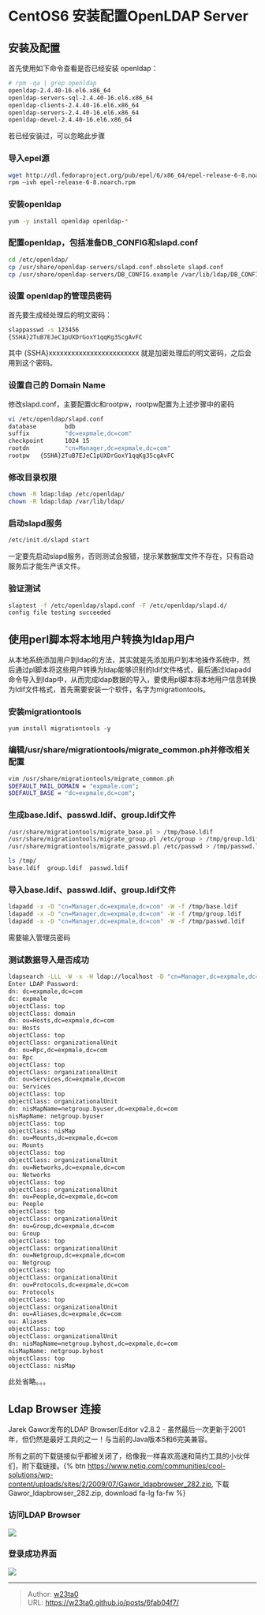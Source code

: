 # CentOS6 安装配置OpenLDAP Server


## 安装及配置  

首先使用如下命令查看是否已经安装 openldap： 

```bash
# rpm -qa | grep openldap 
openldap-2.4.40-16.el6.x86_64
openldap-servers-sql-2.4.40-16.el6.x86_64
openldap-clients-2.4.40-16.el6.x86_64
openldap-servers-2.4.40-16.el6.x86_64
openldap-devel-2.4.40-16.el6.x86_64
```

若已经安装过，可以忽略此步骤 

### 导入epel源 

```bash
wget http://dl.fedoraproject.org/pub/epel/6/x86_64/epel-release-6-8.noarch.rpm
rpm –ivh epel-release-6-8.noarch.rpm
```

### 安装openldap 

```bash
yum -y install openldap openldap-*
```

### 配置openldap，包括准备DB_CONFIG和slapd.conf 

```bash
cd /etc/openldap/
cp /usr/share/openldap-servers/slapd.conf.obsolete slapd.conf
cp /usr/share/openldap-servers/DB_CONFIG.example /var/lib/ldap/DB_CONFIG
```

### 设置 openldap的管理员密码  

首先要生成经处理后的明文密码：  

```bash
slappasswd -s 123456
{SSHA}2TuB7EJeC1pUXDrGoxY1qqKg3ScgAvFC
```
<div class="note danger no-icon"><p>其中 {SSHA}xxxxxxxxxxxxxxxxxxxxxxxx 就是加密处理后的明文密码，之后会用到这个密码。</p></div>


### 设置自己的 Domain Name  

修改slapd.conf，主要配置dc和rootpw，rootpw配置为上述步骤中的密码 

```bash
vi /etc/openldap/slapd.conf 
database        bdb
suffix          "dc=expmale,dc=com"
checkpoint      1024 15
rootdn          "cn=Manager,dc=expmale,dc=com"
rootpw   {SSHA}2TuB7EJeC1pUXDrGoxY1qqKg3ScgAvFC
```

### 修改目录权限 

```bash
chown -R ldap:ldap /etc/openldap/  
chown -R ldap:ldap /var/lib/ldap/
```

### 启动slapd服务 

```bash
/etc/init.d/slapd start
```

<div class="note warning"><p>一定要先启动slapd服务，否则测试会报错，提示某数据库文件不存在，只有启动服务后才能生产该文件。 </p></div>

### 验证测试

```bash
slaptest -f /etc/openldap/slapd.conf -F /etc/openldap/slapd.d/
config file testing succeeded
```

## 使用perl脚本将本地用户转换为ldap用户 

从本地系统添加用户到ldap的方法，其实就是先添加用户到本地操作系统中，然后通过pl脚本将这些用户转换为ldap能够识别的ldif文件格式，最后通过ldapadd命令导入到ldap中，从而完成ldap数据的导入，要使用pl脚本将本地用户信息转换为ldif文件格式，首先需要安装一个软件，名字为migrationtools。 

### 安装migrationtools

```
yum install migrationtools -y
```

### 编辑/usr/share/migrationtools/migrate_common.ph并修改相关配置 

```bash
vim /usr/share/migrationtools/migrate_common.ph 
$DEFAULT_MAIL_DOMAIN = "expmale.com";
$DEFAULT_BASE = "dc=expmale,dc=com";
```

### 生成base.ldif、passwd.ldif、group.ldif文件 

```bash
/usr/share/migrationtools/migrate_base.pl > /tmp/base.ldif
/usr/share/migrationtools/migrate_group.pl /etc/group > /tmp/group.ldif
/usr/share/migrationtools/migrate_passwd.pl /etc/passwd > /tmp/passwd.ldif

ls /tmp/
base.ldif  group.ldif  passwd.ldif
```

### 导入base.ldif、passwd.ldif、group.ldif文件 

```bash
ldapadd -x -D "cn=Manager,dc=expmale,dc=com" -W -f /tmp/base.ldif            
ldapadd -x -D "cn=Manager,dc=expmale,dc=com" -W -f /tmp/group.ldif 
ldapadd -x -D "cn=Manager,dc=expmale,dc=com" -W -f /tmp/passwd.ldif
```
<div class="note warning"><p>需要输入管理员密码</p></div>

### 测试数据导入是否成功 

```bash
ldapsearch -LLL -W -x -H ldap://localhost -D "cn=Manager,dc=expmale,dc=com" -b "dc=expmale,dc=com" 
Enter LDAP Password: 
dn: dc=expmale,dc=com
dc: expmale
objectClass: top
objectClass: domain
dn: ou=Hosts,dc=expmale,dc=com
ou: Hosts
objectClass: top
objectClass: organizationalUnit
dn: ou=Rpc,dc=expmale,dc=com
ou: Rpc
objectClass: top
objectClass: organizationalUnit
dn: ou=Services,dc=expmale,dc=com
ou: Services
objectClass: top
objectClass: organizationalUnit
dn: nisMapName=netgroup.byuser,dc=expmale,dc=com
nisMapName: netgroup.byuser
objectClass: top
objectClass: nisMap
dn: ou=Mounts,dc=expmale,dc=com
ou: Mounts
objectClass: top
objectClass: organizationalUnit
dn: ou=Networks,dc=expmale,dc=com
ou: Networks
objectClass: top
objectClass: organizationalUnit
dn: ou=People,dc=expmale,dc=com
ou: People
objectClass: top
objectClass: organizationalUnit
dn: ou=Group,dc=expmale,dc=com
ou: Group
objectClass: top
objectClass: organizationalUnit
dn: ou=Netgroup,dc=expmale,dc=com
ou: Netgroup
objectClass: top
objectClass: organizationalUnit
dn: ou=Protocols,dc=expmale,dc=com
ou: Protocols
objectClass: top
objectClass: organizationalUnit
dn: ou=Aliases,dc=expmale,dc=com
ou: Aliases
objectClass: top
objectClass: organizationalUnit
dn: nisMapName=netgroup.byhost,dc=expmale,dc=com
nisMapName: netgroup.byhost
objectClass: top
objectClass: nisMap
```
此处省略。。。


## Ldap Browser 连接

Jarek Gawor发布的LDAP Browser/Editor v2.8.2 - 虽然最后一次更新于2001年，但仍然是最好工具的之一！与当前的Java版本5和6完美兼容。 

所有之前的下载链接似乎都被关闭了，给像我一样喜欢高速和简约工具的小伙伴们，附下载链接。{% btn https://www.netiq.com/communities/cool-solutions/wp-content/uploads/sites/2/2009/07/Gawor_ldapbrowser_282.zip, 下载Gawor_ldapbrowser_282.zip, download fa-lg fa-fw %}

### 访问LDAP Browser 

![](https://w23ta0-blog.oss-cn-hongkong.aliyuncs.com/blog/20181229141953.png)

### 登录成功界面

![](https://w23ta0-blog.oss-cn-hongkong.aliyuncs.com/blog/20181229145721.png)

---

> Author: [w23ta0](https://github.com/w23ta0)  
> URL: https://w23ta0.github.io/posts/6fab04f7/  

